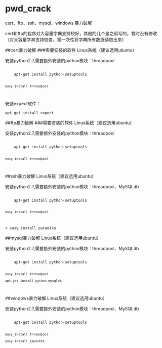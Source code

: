
# pwd_crack
cert、ftp、ssh、mysql、windows 暴力破解

cert和ftp的程序对大容量字典支持较好，其他的几个是之前写的，暂时没有修改（对大容量字典支持较差，需一次性将字典所有数据读取出来）

##cert暴力破解
###需要安装的软件
Linux系统（建议选用ubuntu）

安装python2.7,需要额外安装的python模块：threadpool 

<code>
	apt-get install python-setuptools
	
	easy_install threadpool
</code>

安装expect软件：

<code>apt-get install expect</code>

##ftp暴力破解
###需要安装的软件
Linux系统（建议选用ubuntu）

安装python2.7,需要额外安装的python模块：threadpool 

<code>
	apt-get install python-setuptools

	easy_install threadpool
</code>

##ssh暴力破解
Linux系统（建议选用ubuntu）

安装python2.7,需要额外安装的python模块：threadpool、MySQLdb 

<code>
	apt-get install python-setuptools

	easy_install threadpool
<
	easy_install paramiko
</code>

##mysql暴力破解
Linux系统（建议选用ubuntu）

安装python2.7,需要额外安装的python模块：threadpool、MySQLdb 

<code>
	apt-get install python-setuptools

	easy_install threadpool

	apt-get install python-mysqldb
</code>

##windows暴力破解
Linux系统（建议选用ubuntu）

安装python2.7,需要额外安装的python模块：threadpool、MySQLdb 

<code>
	apt-get install python-setuptools

	easy_install threadpool

	easy_install impacket
</code>

